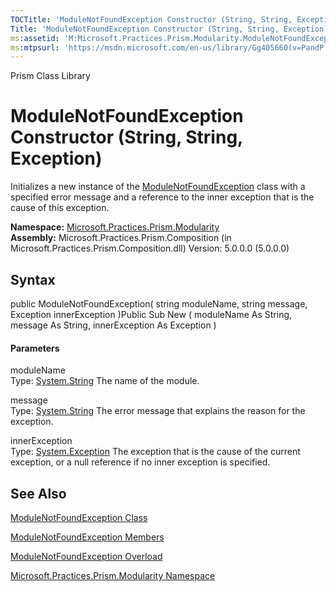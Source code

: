 ```yaml
---
TOCTitle: 'ModuleNotFoundException Constructor (String, String, Exception)'
Title: 'ModuleNotFoundException Constructor (String, String, Exception) (Microsoft.Practices.Prism.Modularity)'
ms:assetid: 'M:Microsoft.Practices.Prism.Modularity.ModuleNotFoundException.\#ctor(System.String,System.String,System.Exception)'
ms:mtpsurl: 'https://msdn.microsoft.com/en-us/library/Gg405660(v=PandP.50)'
---
```


Prism Class Library

ModuleNotFoundException Constructor (String, String, Exception)
===============================================================

Initializes a new instance of the [ModuleNotFoundException](https://msdn.microsoft.com/t:microsoft.practices.prism.modularity.modulenotfoundexception) class with a specified error message and a reference to the inner exception that is the cause of this exception.

**Namespace:** [Microsoft.Practices.Prism.Modularity](https://msdn.microsoft.com/n:microsoft.practices.prism.modularity)
**Assembly:** Microsoft.Practices.Prism.Composition (in Microsoft.Practices.Prism.Composition.dll) Version: 5.0.0.0 (5.0.0.0)

## Syntax


<span id="syntaxToggle"></span>public ModuleNotFoundException( string moduleName, string message, Exception innerException )Public Sub New ( moduleName As String, message As String, innerException As Exception )
#### Parameters

moduleName  
Type: [System.String](http://msdn2.microsoft.com/en-us/library/s1wwdcbf)
The name of the module.

message  
Type: [System.String](http://msdn2.microsoft.com/en-us/library/s1wwdcbf)
The error message that explains the reason for the exception.

innerException  
Type: [System.Exception](http://msdn2.microsoft.com/en-us/library/c18k6c59)
The exception that is the cause of the current exception, or a null reference if no inner exception is specified.

See Also
--------


[ModuleNotFoundException Class](https://msdn.microsoft.com/t:microsoft.practices.prism.modularity.modulenotfoundexception)

[ModuleNotFoundException Members](https://msdn.microsoft.com/allmembers.t:microsoft.practices.prism.modularity.modulenotfoundexception)

[ModuleNotFoundException Overload](https://msdn.microsoft.com/overload:microsoft.practices.prism.modularity.modulenotfoundexception.)

[Microsoft.Practices.Prism.Modularity Namespace](https://msdn.microsoft.com/n:microsoft.practices.prism.modularity)
